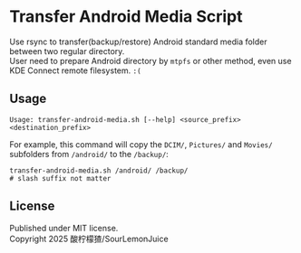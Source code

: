 # Transfer Android Media Script

Use rsync to transfer(backup/restore) Android standard media folder between two regular directory.\
User need to prepare Android directory by `mtpfs` or other method, even use KDE Connect remote filesystem. `:(`

## Usage

```text
Usage: transfer-android-media.sh [--help] <source_prefix> <destination_prefix>
```

For example, this command will copy the `DCIM/`, `Pictures/` and `Movies/` subfolders from `/android/` to the `/backup/`:

```shell
transfer-android-media.sh /android/ /backup/
# slash suffix not matter
```

## License

Published under MIT license.\
Copyright 2025 酸柠檬猹/SourLemonJuice
